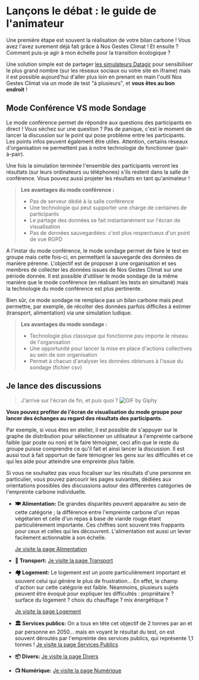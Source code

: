 # Lançons le débat : le guide de l'animateur

Une première étape est souvent la réalisation de votre bilan carbone ! Vous avez l'avez surement déjà fait grâce à Nos Gestes Climat ! Et ensuite ? Comment puis-je agir à mon échelle pour la transition écologique ?

Une solution simple est de partager [les simulateurs Datagir](https://datagir.ademe.fr) pour sensibiliser le plus grand nombre (sur les réseaux sociaux ou votre site en iframe) mais il est possible aujourd'hui d'aller plus loin en prenant en main l'outil Nos Gestes Climat via un mode de test "à plusieurs", et **vous êtes au bon endroit** !

## Mode Conférence VS mode Sondage

Le mode conférence permet de répondre aux questions des participants en direct ! Vous séchez sur une question ? Pas de panique, c'est le moment de lancer la discussion sur le point qui pose problème entre les participants. Les points infos peuvent également être utiles. Attention, certains réseaux d'organisation ne permettent pas à notre technologie de fonctionner (pair-à-pair).

Une fois la simulation terminée l'ensemble des participants verront les résultats (sur leurs ordinateurs ou téléphones) s'ils restent dans la salle de conférence. Vous pouvez aussi projeter les résultats en tant qu'animateur !

> **Les avantages du mode conférence :**
>
> - Pas de serveur dédié à la salle conférence
> - Une technologie qui peut supporter une charge de centaines de participants
> - Le partage des données se fait instantanément sur l'écran de visualisation
> - Pas de données sauvegardées: c'est plus respectueux d'un point de vue RGPD

A l'instar du mode conférence, le mode sondage permet de faire le test en groupe mais cette fois-ci, en permettant la sauvegarde des données de manière pérenne. L'objectif est de proposer à une organisation et ses membres de collecter les données issues de Nos Gestes Climat sur une période donnée. Il est possible d'utiliser le mode sondage de la même manière que le mode conférence (en réalisant les tests en simultané) mais la technologie du mode conférence est plus pertinente.

Bien sûr, ce mode sondage ne remplace pas un bilan carbone mais peut permettre, par exemple, de récolter des données parfois difficiles à estimer (transport, alimentation) via une simulation ludique.

> **Les avantages du mode sondage :**
>
> - Technologie plus classique qui fonctionne peu importe le réseau de l'organisation
> - Une opportunité pour lancer la mise en place d'actions collectives au sein de son organisation
> - Permet à chacun d'analyser les données obtenues à l'issue du sondage (fichier csv)

## Je lance des discussions

> J'arrive sur l'écran de fin, et puis quoi ?
> ![GIF by Giphy](https://media.giphy.com/media/9RuXRqY2d1gKk/giphy.gif)

**Vous pouvez profiter de l'écran de visualisation du mode groupe pour lancer des échanges au regard des résultats des participants.**

Par exemple, si vous êtes en atelier, il est possible de s'appuyer sur le graphe de distribution pour sélectionner un utilisateur à l'empreinte carbone faible (par poste ou non) et le faire témoigner, ceci afin que le reste du groupe puisse comprendre ce qu'il fait et ainsi lancer la discussion. Il est aussi tout à fait opportun de faire témoigner les gens sur les difficultés et ce qui les aide pour atteindre une empreinte plus faible.

Si vous ne souhaitez pas vous focaliser sur les résultats d'une personne en particulier, vous pouvez parcourir les pages suivantes, dédiées aux orientations possibles des discussions autour des différentes catégories de l'empreinte carbone individuelle.

- **🍽 Alimentation:** De grandes disparités peuvent apparaitre au sein de cette catégorie ; la différence entre l'empreinte carbone d'un repas végétarien et celle d'un repas à base de viande rouge étant particulièrement importante. Ces chiffres sont souvent très frappants pour ceux et celles qui les découvrent. L'alimentation est aussi un levier facilement actionnable à son échelle.

  [Je visite la page Alimentation](./guide-alimentation)

- **🚦 Transport:** [Je visite la page Transport](./guide-transport)

- **🏘 Logement:** Le logement est un poste particulièrement important et souvent celui qui génère le plus de frustration... En effet, le champ d'action sur cette catégorie est faible. Néanmoins, plusieurs sujets peuvent être évoqué pour expliquer les difficultés : propriétaire ? surface du logement ? choix du chauffage ? mix énergétique ?

  [Je visite la page Logement](./guide-logement)

- **🏛️ Services publics:** On a tous en tête cet objectif de 2 tonnes par an et par personne en 2050... mais en voyant le résultat du test, on est souvent déroutés par l'empreinte des services publics, qui représente 1,1 tonnes !
  [Je visite la page Services Publics](./guide-services-publics)

- **📦 Divers:** [Je visite la page Divers](./guide-divers)

- **📺 Numérique:** [Je visite la page Numérique](./guide-numérique)
